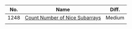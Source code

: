 | No.  | Name                                                         | Diff.  |
| ---- | ------------------------------------------------------------ | ------ |
| 1248 | [Count Number of Nice Subarrays](https://leetcode-cn.com/problems/count-number-of-nice-subarrays/) | Medium |
|      |                                                              |        |

